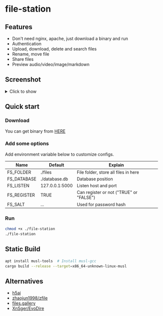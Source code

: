 # file-station

## Features

- Don't need nginx, apache, just download a binary and run
- Authentication
- Upload, download, delete and search files
- Rename, move file
- Share files
- Preview audio/video/image/markdown

## Screenshot

<details>
    <summary>Click to show</summary>
    <img src="./docs/Screenshot_main_ui.png" alt="main_ui">
    <img src="./docs/Screenshot_image_preview.png" alt="image_preview">
    <img src="./docs/Screenshot_markdown_preview.png">
    <img src="./docs/Screenshot_video_preview.png">
</details>

## Quick start

### Download 

You can get binary from [HERE](https://github.com/chenx6/file-station/releases)

### Add some options

Add environment variable below to customize configs.

| Name | Default | Explain |
| - | - | - |
|FS_FOLDER|./files|File folder, store all files in here|
|FS_DATABASE|./database.db|Database position|
|FS_LISTEN|127.0.0.1:5000|Listen host and port|
|FS_REGISTER|TRUE|Can register or not ("TRUE" or "FALSE")|
|FS_SALT|...|Used for password hash|

### Run

```bash
chmod +x ./file-station
./file-station
```

## Static Build

```bash
apt install musl-tools  # Install musl-gcc
cargo build --release --target=x86_64-unknown-linux-musl
```

## Alternatives

- [h5ai](https://larsjung.de/h5ai/)
- [zhaojun1998/zfile](https://github.com/zhaojun1998/zfile)
- [files.gallery](https://www.files.gallery/)
- [XnSger/EvoDire](https://github.com/XnSger/EvoDire)
